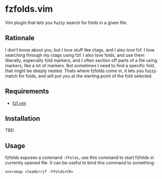 fzfolds.vim
===========

Vim plugin that lets you fuzzy search for folds in a given file.

## Rationale

I don't know about you, but I love stuff like ctags, and I also love fzf. I
love searching through my ctags using fzf. I also love folds, and use them
liberally, especially fold markers, and I often section off parts of a file
using markers, like a lot of markers. But sometimes I need to find a specific
fold, that might be deeply nested. Thats where fzfolds come in, it lets you
fuzzy match for folds, and will put you at the starting point of the fold
selected.

## Requirements

- [fzf.vim](https://github.com/junegunn/fzf.vim)

## Installation

TBD

## Usage

fzfolds exposes a command `:FFolds`, use this command to start fzfolds in
currently opened file. It can be useful to bind this command to something:

```vim
nnoremap <leader>jf :FFolds<CR>
```
